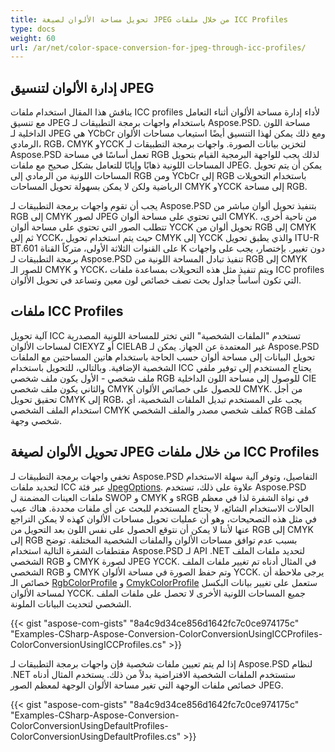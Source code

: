 ```yaml
---
title: تحويل مساحة الألوان لصيغة JPEG من خلال ملفات ICC Profiles
type: docs
weight: 60
url: /ar/net/color-space-conversion-for-jpeg-through-icc-profiles/
---
```


## **إدارة الألوان لتنسيق JPEG**

يناقش هذا المقال استخدام ملفات ICC profiles لأداء إدارة مساحة الألوان أثناء التعامل مع تنسيق JPEG باستخدام واجهات برمجة التطبيقات لـ Aspose.PSD. مساحة اللون الداخلية لـ JPEG هي YCbCr ومع ذلك يمكن لهذا التنسيق أيضًا استيعاب مساحات الألوان الرمادي، RGB، CMYK وYCCK لتخزين بيانات الصورة. واجهات برمجة التطبيقات لـ Aspose.PSD تعمل أساسًا في مساحة RGB لذلك يجب للواجهة البرمجية القيام بتحويل المساحات اللونية ذهابًا وإيابًا للتعامل بشكل صحيح مع ملفات JPEG. يمكن أن يتم تحويل المساحات اللونية من الرمادي إلى RGB ومن YCbCr إلى RGB باستخدام التحويلات الرياضية ولكن لا يمكن بسهولة تحويل المساحات CMYK وYCCK إلى مساحة RGB.

يجب أن تقوم واجهات برمجة التطبيقات لـ Aspose.PSD بتنفيذ تحويل ألوان مباشر من RGB إلى CMYK لصور JPEG التي تحتوي على مساحة ألوان CMYK. من ناحية أخرى، تتطلب الصور التي تحتوي على مساحة ألوان YCCK تحويل ألوان من RGB إلى CMYK ثم إلى YCCK، حيث يتم استخدام تحويل CMYK إلى YCCK والذي يطبق تحويل ITU-R BT.601 على القنوات الثلاثة الأولى، متركاً القناة K دون تغيير. بإختصار، يجب على واجهات برمجة التطبيقات لـ Aspose.PSD تنفيذ تبادل المساحة اللونية من RGB إلى CMYK للصور الـ CMYK و YCCK، ويتم تنفيذ مثل هذه التحويلات بمساعدة ملفات ICC profiles التي تكون أساساً جداول بحث تصف خصائص لون معين وتساعد في تحويل الألوان.

## **ملفات ICC Profiles**
آلية تحويل ICC تستخدم "الملفات الشخصية" التي تختر للمساحة اللونية المصدرية لمساحات الألوان CIEXYZ أو CIELAB غير المعتمدة عن الجهاز. يمكن لـ Aspose.PSD تحويل البيانات إلى مساحة ألوان حسب الحاجة باستخدام هاتين المساحتين مع الملفات الشخصية الإضافية. وبالتالي، للتحويل باستخدام ICC يحتاج المستخدم إلى توفير ملفي ملف شخصي - الأول يكون ملف شخصي RGB للوصول إلى مساحة اللون الداخلية CIE والثاني يكون ملف شخصي CMYK للحصول على خصائص الألوان CMYK. من أجل تحقيق تحويل CMYK إلى RGB، يجب على المستخدم تبديل الملفات الشخصية، أي استخدام الملف الشخصي CMYK كملف شخصي مصدر والملف الشخصي RGB كملف شخصي وجهة.


## **تحويل الألوان لصيغة JPEG من خلال ملفات ICC Profiles**
تخفي واجهات برمجة التطبيقات لـ Aspose.PSD التفاصيل، وتوفر آلية سهلة الاستخدام لتحديد ملفات ICC عبر فئة [JpegOptions](https://reference.aspose.com/psd/net/aspose.psd.imageoptions/jpegoptions). علاوة على ذلك، تستخدم Aspose.PSD ملفات العينات المضمنة ل SWOP و CMYK و sRGB في نواة الشفرة لذا في معظم الحالات الاستخدام الشائع، لا يحتاج المستخدم للبحث عن أي ملفات محددة. هناك عيب في مثل هذه التصحيحات، وهو أن عمليات تحويل مساحات الألوان كهذه لا يمكن التراجع عنها لأننا لا يمكن أن نتوقع الحصول على نفس اللون بعد التحويل من RGB إلى CMYK إلى RGB بسبب عدم توافق مساحات الألوان والملفات الشخصية المختلفة. توضح مقتطفات الشفرة التالية استخدام Aspose.PSD لـ API .NET لتحديد ملفات الملف الشخصي RGB و CMYK لصورة JPEG YCCK. في المثال أدناه تم تغيير ملفات الملف الشخصي RGB و CMYK وتم حفظ الصورة في مساحة الألوان YCCK. يرجى ملاحظة أن خصائص الـ [RgbColorProfile](https://reference.aspose.com/psd/net/aspose.psd.imageoptions/jpegoptions/properties/rgbcolorprofile) و [CmykColorProfile](https://reference.aspose.com/psd/net/aspose.psd.imageoptions/jpegoptions/properties/cmykcolorprofile) ستعمل على تغيير بيانات البكسل لمساحة الألوان YCCK. جميع المساحات اللونية الأخرى لا تحصل على ملفات الملف الشخصي لتحديث البيانات الملونة.

{{< gist "aspose-com-gists" "8a4c9d34ce856d1642fc7c0ce974175c" "Examples-CSharp-Aspose-Conversion-ColorConversionUsingICCProfiles-ColorConversionUsingICCProfiles.cs" >}}


إذا لم يتم تعيين ملفات شخصية فإن واجهات برمجة التطبيقات لـ Aspose.PSD لنظام .NET ستستخدم الملفات الشخصية الافتراضية بدلاً من ذلك. يستخدم المثال أدناه خصائص ملفات الوجهة التي تغير مساحة الألوان الوجهة لمعظم الصور JPEG.

{{< gist "aspose-com-gists" "8a4c9d34ce856d1642fc7c0ce974175c" "Examples-CSharp-Aspose-Conversion-ColorConversionUsingDefaultProfiles-ColorConversionUsingDefaultProfiles.cs" >}}